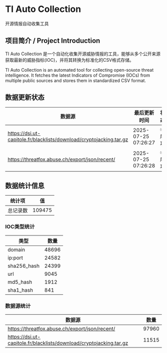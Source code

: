 # TI Auto Collection

 开源情报自动收集工具

## 项目简介 / Project Introduction

TI Auto Collection 是一个自动化收集开源威胁情报的工具，能够从多个公开来源获取最新的威胁指标(IOC)，并将其转换为标准化的CSV格式存储。

TI Auto Collection is an automated tool for collecting open-source threat intelligence. It fetches the latest Indicators of Compromise (IOCs) from multiple public sources and stores them in standardized CSV format.

## 数据更新状态

| 数据源 | 最后更新时间 | 状态 |
|--------|------------|------|
| https://dsi.ut-capitole.fr/blacklists/download/cryptojacking.tar.gz | 2025-07-25 07:26:27 | ✅ 成功 |
| https://threatfox.abuse.ch/export/json/recent/ | 2025-07-25 07:26:28 | ✅ 成功 |

























































































































## 数据统计信息

| 统计项 | 值 |
|--------|----|
| 总记录数 | 109475 |

### IOC类型统计

| 类型 | 数量 |
|------|------|
| domain | 48696 |
| ip:port | 24582 |
| sha256_hash | 24399 |
| url | 9045 |
| md5_hash | 1912 |
| sha1_hash | 841 |

### 数据源统计

| 数据源 | 数量 |
|--------|------|
| https://threatfox.abuse.ch/export/json/recent/ | 97960 |
| https://dsi.ut-capitole.fr/blacklists/download/cryptojacking.tar.gz | 11515 |
